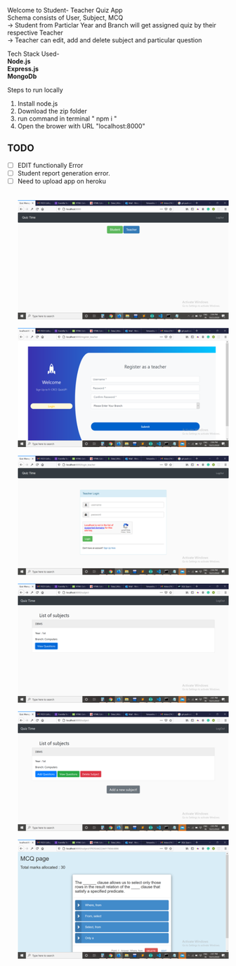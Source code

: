 Welcome to Student- Teacher Quiz App <br>
Schema consists of User, Subject, MCQ <br>
-> Student from Particlar Year and Branch will get assigned quiz by their respective Teacher <br>
-> Teacher can edit, add and delete subject and particular question

Tech Stack Used- <br>
<b>Node.js</b><br>
<b>Express.js</b><br>
<b>MongoDb</b><br>

Steps to run locally<br>

1. Install node.js
2. Download the zip folder
3. run command in terminal " npm i "
4. Open the brower with URL "localhost:8000"

## TODO

- [ ] EDIT functionally Error
- [ ] Student report generation error.
- [ ] Need to upload app on heroku
      <br>
      <br>
      <br>
      <img src="images/dashboard.png" height="50%" width="100%">
      <br><br>
      <img src="images/register.png" height="50%" width="100%">
      <br><br>
      <img src="images/login.png" height="50%" width="100%">
      <br><br>
      <img src="images/student_dash.png" height="50%" width="100%">
      <br><br>
      <img src="images/teacher_dash.png" height="50%" width="100%">
      <br><br>
      <img src="images/mcq.png" height="50%" width="100%">
      <br><br>
